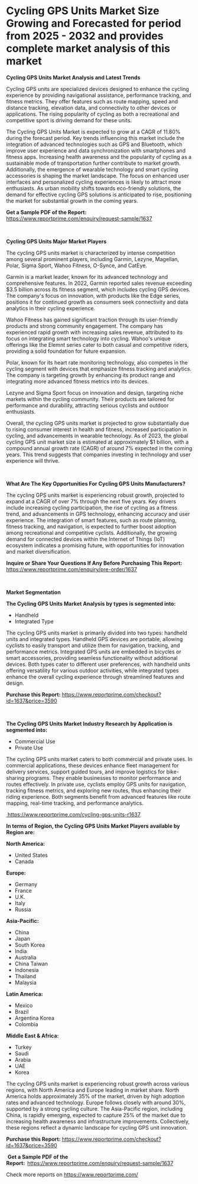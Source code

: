 <p><h1>Cycling GPS Units Market Size Growing and Forecasted for period from 2025 - 2032 and provides complete market analysis of this market</h1></p><p><strong>Cycling GPS Units Market Analysis and Latest Trends</strong></p>
<p><p>Cycling GPS units are specialized devices designed to enhance the cycling experience by providing navigational assistance, performance tracking, and fitness metrics. They offer features such as route mapping, speed and distance tracking, elevation data, and connectivity to other devices or applications. The rising popularity of cycling as both a recreational and competitive sport is driving demand for these units.</p><p>The Cycling GPS Units Market is expected to grow at a CAGR of 11.80% during the forecast period. Key trends influencing this market include the integration of advanced technologies such as GPS and Bluetooth, which improve user experience and data synchronization with smartphones and fitness apps. Increasing health awareness and the popularity of cycling as a sustainable mode of transportation further contribute to market growth. Additionally, the emergence of wearable technology and smart cycling accessories is shaping the market landscape. The focus on enhanced user interfaces and personalized cycling experiences is likely to attract more enthusiasts. As urban mobility shifts towards eco-friendly solutions, the demand for effective cycling GPS solutions is anticipated to rise, positioning the market for substantial growth in the coming years.</p></p>
<p><strong>Get a Sample PDF of the Report:&nbsp;</strong> <a href="https://www.reportprime.com/enquiry/request-sample/1637?utm_campaign=2645&utm_medium=2&utm_source=Github&utm_content=ia&utm_term=18032025&utm_id=cycling-gps-units">https://www.reportprime.com/enquiry/request-sample/1637</a></p>
<p>&nbsp;</p>
<p><strong>Cycling GPS Units Major Market Players</strong></p>
<p><p>The cycling GPS units market is characterized by intense competition among several prominent players, including Garmin, Lezyne, Magellan, Polar, Sigma Sport, Wahoo Fitness, O-Synce, and CatEye. </p><p>Garmin is a market leader, known for its advanced technology and comprehensive features. In 2022, Garmin reported sales revenue exceeding $3.5 billion across its fitness segment, which includes cycling GPS devices. The company's focus on innovation, with products like the Edge series, positions it for continued growth as consumers seek connectivity and data analytics in their cycling experience.</p><p>Wahoo Fitness has gained significant traction through its user-friendly products and strong community engagement. The company has experienced rapid growth with increasing sales revenue, attributed to its focus on integrating smart technology into cycling. Wahoo's unique offerings like the Elemnt series cater to both casual and competitive riders, providing a solid foundation for future expansion.</p><p>Polar, known for its heart rate monitoring technology, also competes in the cycling segment with devices that emphasize fitness tracking and analytics. The company is targeting growth by enhancing its product range and integrating more advanced fitness metrics into its devices.</p><p>Lezyne and Sigma Sport focus on innovation and design, targeting niche markets within the cycling community. Their products are tailored for performance and durability, attracting serious cyclists and outdoor enthusiasts.</p><p>Overall, the cycling GPS units market is projected to grow substantially due to rising consumer interest in health and fitness, increased participation in cycling, and advancements in wearable technology. As of 2023, the global cycling GPS unit market size is estimated at approximately $1 billion, with a compound annual growth rate (CAGR) of around 7% expected in the coming years. This trend suggests that companies investing in technology and user experience will thrive.</p></p>
<p>&nbsp;</p>
<p><strong>What Are The Key Opportunities For Cycling GPS Units Manufacturers?</strong></p>
<p><p>The cycling GPS units market is experiencing robust growth, projected to expand at a CAGR of over 7% through the next five years. Key drivers include increasing cycling participation, the rise of cycling as a fitness trend, and advancements in GPS technology, enhancing accuracy and user experience. The integration of smart features, such as route planning, fitness tracking, and navigation, is expected to further boost adoption among recreational and competitive cyclists. Additionally, the growing demand for connected devices within the Internet of Things (IoT) ecosystem indicates a promising future, with opportunities for innovation and market diversification.</p></p>
<p><strong>Inquire or Share Your Questions If Any Before Purchasing This Report:</strong> <a href="https://www.reportprime.com/enquiry/pre-order/1637?utm_campaign=2645&utm_medium=2&utm_source=Github&utm_content=ia&utm_term=18032025&utm_id=cycling-gps-units">https://www.reportprime.com/enquiry/pre-order/1637</a></p>
<p>&nbsp;</p>
<p><strong>Market Segmentation</strong></p>
<p><strong>The Cycling GPS Units Market Analysis by types is segmented into:</strong></p>
<p><ul><li>Handheld</li><li>Integrated Type</li></ul></p>
<p><p>The cycling GPS units market is primarily divided into two types: handheld units and integrated types. Handheld GPS devices are portable, allowing cyclists to easily transport and utilize them for navigation, tracking, and performance metrics. Integrated GPS units are embedded in bicycles or smart accessories, providing seamless functionality without additional devices. Both types cater to different user preferences, with handheld units offering versatility for various outdoor activities, while integrated types enhance the overall cycling experience through streamlined features and design.</p></p>
<p><strong>Purchase this Report:&nbsp;</strong><a href="https://www.reportprime.com/checkout?id=1637&price=3590&utm_campaign=2645&utm_medium=2&utm_source=Github&utm_content=ia&utm_term=18032025&utm_id=cycling-gps-units">https://www.reportprime.com/checkout?id=1637&price=3590</a></p>
<p>&nbsp;</p>
<p><strong>The Cycling GPS Units Market Industry Research by Application is segmented into:</strong></p>
<p><ul><li>Commercial Use</li><li>Private Use</li></ul></p>
<p><p>The cycling GPS units market caters to both commercial and private uses. In commercial applications, these devices enhance fleet management for delivery services, support guided tours, and improve logistics for bike-sharing programs. They enable businesses to monitor performance and routes effectively. In private use, cyclists employ GPS units for navigation, tracking fitness metrics, and exploring new routes, thus enhancing their riding experience. Both segments benefit from advanced features like route mapping, real-time tracking, and performance analytics.</p></p>
<p><a href="https://www.reportprime.com/cycling-gps-units-r1637?utm_campaign=2645&utm_medium=2&utm_source=Github&utm_content=ia&utm_term=18032025&utm_id=cycling-gps-units">&nbsp;https://www.reportprime.com/cycling-gps-units-r1637</a></p>
<p><strong>In terms of Region, the Cycling GPS Units Market Players available by Region are:</strong></p>
<p>
    <p> <strong> North America: </strong>
        <ul>
            <li>United States</li>
            <li>Canada</li>
        </ul>
        </p> 
    <p> <strong> Europe: </strong>
        <ul>
            <li>Germany</li>
            <li>France</li>
            <li>U.K.</li>
            <li>Italy</li>
            <li>Russia</li>
        </ul>
        </p> 
    <p> <strong> Asia-Pacific: </strong>
        <ul>
            <li>China</li>
            <li>Japan</li>
            <li>South Korea</li>
            <li>India</li>
            <li>Australia</li>
            <li>China Taiwan</li>
            <li>Indonesia</li>
            <li>Thailand</li>
            <li>Malaysia</li>
        </ul>
        </p> 
    <p> <strong> Latin America: </strong>
        <ul>
            <li>Mexico</li>
            <li>Brazil</li>
            <li>Argentina Korea</li>
            <li>Colombia</li>
        </ul>
        </p> 
    <p> <strong> Middle East & Africa: </strong>
        <ul>
            <li>Turkey</li>
            <li>Saudi</li>
            <li>Arabia</li>
            <li>UAE</li>
            <li>Korea</li>
        </ul>
    </p>
    </p>
<p><p>The cycling GPS units market is experiencing robust growth across various regions, with North America and Europe leading in market share. North America holds approximately 35% of the market, driven by high adoption rates and advanced technology. Europe follows closely with around 30%, supported by a strong cycling culture. The Asia-Pacific region, including China, is rapidly emerging, expected to capture 25% of the market due to increasing health awareness and infrastructure improvements. Collectively, these regions reflect a dynamic landscape for cycling GPS unit innovation.</p></p>
<p><strong>Purchase this Report: </strong><a href="https://www.reportprime.com/checkout?id=1637&price=3590&utm_campaign=2645&utm_medium=2&utm_source=Github&utm_content=ia&utm_term=18032025&utm_id=cycling-gps-units">https://www.reportprime.com/checkout?id=1637&price=3590</a></p>
<p>&nbsp;<strong>Get a Sample PDF of the Report:&nbsp;&nbsp;</strong><a href="https://www.reportprime.com/enquiry/request-sample/1637?utm_campaign=2645&utm_medium=2&utm_source=Github&utm_content=ia&utm_term=18032025&utm_id=cycling-gps-units">https://www.reportprime.com/enquiry/request-sample/1637</a></p>
<p><strong></strong></p>
<p>Check more reports on <a href="https://www.reportprime.com/?utm_campaign=2645&utm_medium=2&utm_source=Github&utm_content=ia&utm_term=18032025&utm_id=cycling-gps-units">https://www.reportprime.com/</a></p>